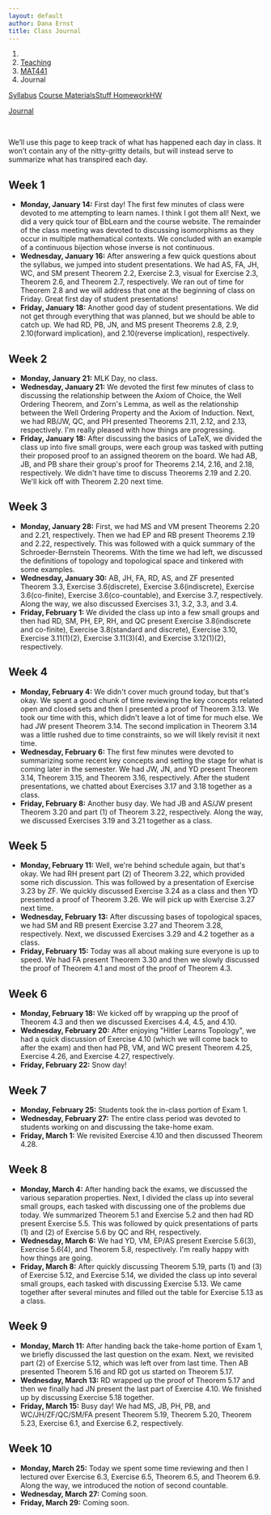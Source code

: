 ```yaml
---
layout: default
author: Dana Ernst
title: Class Journal
---
```


<ol class="breadcrumb">
  <li><a href="/"><i class="fa fa-home"></i></a></li>
  <li><a href="/teaching/">Teaching</a></li>
  <li><a href="/teaching/mat441s19">MAT441</a></li>
  <li class="active">Journal</li>
</ol>

<div class="row">
<div class="col-xs-12">
<div class="btn-group btn-group-justified">
<a class="btn btn-default btn-success" href="{{site.baseurl}}/teaching/mat441s19/syllabus/">Syllabus</a>

<a class="btn btn-default btn-primary" href="{{site.baseurl}}/teaching/mat441s19/materials/">
<span class="hidden-xs">Course Materials</span><span class="visible-xs">Stuff</span>
</a>

<a class="btn btn-default btn-warning" href="{{site.baseurl}}/teaching/mat441s19/homework/">
<span class="hidden-xs">Homework</span><span class="visible-xs">HW</span>
</a>

<a class="btn btn-default btn-info" href="{{site.baseurl}}/teaching/mat441s19/journal/">Journal</a>
</div>
</div>
</div>

<br>

We’ll use this page to keep track of what has happened each day in class. It won’t contain any of the nitty-gritty details, but will instead serve to summarize what has transpired each day.

## Week 1 ##

<ul class="fa-ul">
  <li><i class="fa-li far fa-calendar-check"></i><b>Monday, January 14:</b> First day! The first few minutes of class were devoted to me attempting to learn names. I think I got them all! Next, we did a very quick tour of BbLearn and the course website.  The remainder of the class meeting was devoted to discussing isomorphisms as they occur in multiple mathematical contexts.  We concluded with an example of a continuous bijection whose inverse is not continuous.</li>
  <li><i class="fa-li far fa-calendar-check"></i><b>Wednesday, January 16:</b> After answering a few quick questions about the syllabus, we jumped into student presentations.  We had AS, FA, JH, WC, and SM present Theorem 2.2, Exercise 2.3, visual for Exercise 2.3, Theorem 2.6, and Theorem 2.7, respectively. We ran out of time for Theorem 2.8 and we will address that one at the beginning of class on Friday.  Great first day of student presentations!</li>
  <li><i class="fa-li far fa-calendar-check"></i><b>Friday, January 18:</b> Another good day of student presentations.  We did not get through everything that was planned, but we should be able to catch up.  We had RD, PB, JN, and MS present Theorems 2.8, 2.9, 2.10(forward implication), and 2.10(reverse implication), respectively.</li>
</ul>

## Week 2 ##

<ul class="fa-ul">
  <li><i class="fa-li far fa-calendar-check"></i><b>Monday, January 21:</b> MLK Day, no class.</li>
  <li><i class="fa-li far fa-calendar-check"></i><b>Wednesday, January 21:</b> We devoted the first few minutes of class to discussing the relationship between the Axiom of Choice, the Well Ordering Theorem, and Zorn's Lemma, as well as the relationship between the Well Ordering Property and the Axiom of Induction. Next, we had RB/JW, QC, and PH presented Theorems 2.11, 2.12, and 2.13, respectively.  I'm really pleased with how things are progressing.</li>
  <li><i class="fa-li far fa-calendar-check"></i><b>Friday, January 18:</b> After discussing the basics of LaTeX, we divided the class up into five small groups, were each group was tasked with putting their proposed proof to an assigned theorem on the board. We had AB, JB, and PB share their group's proof for Theorems 2.14, 2.16, and 2.18, respectively.  We didn't have time to discuss Theorems 2.19 and 2.20.  We'll kick off with Theorem 2.20 next time.</li>
</ul>

## Week 3 ##

<ul class="fa-ul">
  <li><i class="fa-li far fa-calendar-check"></i><b>Monday, January 28:</b> First, we had MS and VM present Theorems 2.20 and 2.21, respectively.  Then we had EP and RB present Theorems 2.19 and 2.22, respectively.  This was followed with a quick summary of the Schroeder-Bernstein Theorems.  With the time we had left, we discussed the definitions of topology and topological space and tinkered with some examples.</li>
  <li><i class="fa-li far fa-calendar-check"></i><b>Wednesday, January 30:</b> AB, JH, FA, RD, AS, and ZF presented Theorem 3.3, Exercise 3.6(discrete), Exercise 3.6(indiscrete), Exercise 3.6(co-finite), Exercise 3.6(co-countable), and Exercise 3.7, respectively.  Along the way, we also discussed Exercises 3.1, 3.2, 3.3, and 3.4.</li>
  <li><i class="fa-li far fa-calendar-check"></i><b>Friday, February 1:</b> We divided the class up into a few small groups and then had RD, SM, PH, EP, RH, and QC present Exercise 3.8(indiscrete and co-finite), Exercise 3.8(standard and discrete), Exercise 3.10, Exercise 3.11(1)(2), Exercise 3.11(3)(4), and Exercise 3.12(1)(2), respectively.</li>
</ul>

## Week 4 ##

<ul class="fa-ul">
  <li><i class="fa-li far fa-calendar-check"></i><b>Monday, February 4:</b> We didn't cover much ground today, but that's okay. We spent a good chunk of time reviewing the key concepts related open and closed sets and then I presented a proof of Theorem 3.13.  We took our time with this, which didn't leave a lot of time for much else.  We had JW present Theorem 3.14. The second implication in Theorem 3.14 was a little rushed due to time constraints, so we will likely revisit it next time.</li>
  <li><i class="fa-li far fa-calendar-check"></i><b>Wednesday, February 6:</b> The first few minutes were devoted to summarizing some recent key concepts and setting the stage for what is coming later in the semester.  We had JW, JN, and YD present Theorem 3.14, Theorem 3.15, and Theorem 3.16, respectively. After the student presentations, we chatted about Exercises 3.17 and 3.18 together as a class.</li>
  <li><i class="fa-li far fa-calendar-check"></i><b>Friday, February 8:</b> Another busy day. We had JB and AS/JW present Theorem 3.20 and part (1) of Theorem 3.22, respectively.  Along the way, we discussed Exercises 3.19 and 3.21 together as a class.</li>
</ul>

## Week 5 ##

<ul class="fa-ul">
  <li><i class="fa-li far fa-calendar-check"></i><b>Monday, February 11:</b> Well, we're behind schedule again, but that's okay.  We had RH present part (2) of Theorem 3.22, which provided some rich discussion.  This was followed by a presentation of Exercise 3.23 by ZF.  We quickly discussed Exercise 3.24 as a class and then YD presented a proof of Theorem 3.26.  We will pick up with Exercise 3.27 next time.</li>
  <li><i class="fa-li far fa-calendar-check"></i><b>Wednesday, February 13:</b> After discussing bases of topological spaces, we had SM and RB present Exercise 3.27 and Theorem 3.28, respectively.  Next, we discussed Exercises 3.29 and 4.2 together as a class.</li>
  <li><i class="fa-li far fa-calendar-check"></i><b>Friday, February 15:</b> Today was all about making sure everyone is up to speed.  We had FA present Theorem 3.30 and then we slowly discussed the proof of Theorem 4.1 and most of the proof of Theorem 4.3.</li>
</ul>

## Week 6 ##

<ul class="fa-ul">
  <li><i class="fa-li far fa-calendar-check"></i><b>Monday, February 18:</b> We kicked off by wrapping up the proof of Theorem 4.3 and then we discussed Exercises 4.4, 4.5, and 4.10.</li>
  <li><i class="fa-li far fa-calendar-check"></i><b>Wednesday, February 20:</b> After enjoying "Hitler Learns Topology", we had a quick discussion of Exercise 4.10 (which we will come back to after the exam) and then had PB, VM, and WC present Theorem 4.25, Exercise 4.26, and Exercise 4.27, respectively.</li>
  <li><i class="fa-li far fa-calendar-check"></i><b>Friday, February 22:</b> Snow day!</li>
</ul>

## Week 7 ##

<ul class="fa-ul">
  <li><i class="fa-li far fa-calendar-check"></i><b>Monday, February 25:</b> Students took the in-class portion of Exam 1.</li>
  <li><i class="fa-li far fa-calendar-check"></i><b>Wednesday, February 27:</b> The entire class period was devoted to students working on and discussing the take-home exam.</li>
  <li><i class="fa-li far fa-calendar-check"></i><b>Friday, March 1:</b> We revisited Exercise 4.10 and then discussed Theorem 4.28.</li>
</ul>

## Week 8 ##

<ul class="fa-ul">
  <li><i class="fa-li far fa-calendar-check"></i><b>Monday, March 4:</b> After handing back the exams, we discussed the various separation properties. Next, I divided the class up into several small groups, each tasked with discussing one of the problems due today.  We summarized Theorem 5.1 and Exercise 5.2 and then had RD present Exercise 5.5.  This was followed by quick presentations of parts (1) and (2) of Exercise 5.6 by QC and RH, respectively.</li>
  <li><i class="fa-li far fa-calendar-check"></i><b>Wednesday, March 6:</b> We had YD, VM, EP/AS present  Exercise 5.6(3), Exercise 5.6(4), and Theorem 5.8, respectively.  I'm really happy with how things are going.</li>
  <li><i class="fa-li far fa-calendar-check"></i><b>Friday, March 8:</b> After quickly discussing Theorem 5.19, parts (1) and (3) of Exercise 5.12, and Exercise 5.14, we divided the class up into several small groups, each tasked with discussing Exercise 5.13.  We came together after several minutes and filled out the table for Exercise 5.13 as a class.</li>
</ul>

## Week 9 ##

<ul class="fa-ul">
  <li><i class="fa-li far fa-calendar-check"></i><b>Monday, March 11:</b> After handing back the take-home portion of Exam 1, we briefly discussed the last question on the exam.  Next, we revisited part (2) of Exercise 5.12, which was left over from last time.  Then AB presented Theorem 5.16 and RD got us started on Theorem 5.17.</li>
  <li><i class="fa-li far fa-calendar-check"></i><b>Wednesday, March 13:</b> RD wrapped up the proof of Theorem 5.17 and then we finally had JN present the last part of Exercise 4.10. We finished up by discussing Exercise 5.18 together.</li>
  <li><i class="fa-li far fa-calendar-check"></i><b>Friday, March 15:</b> Busy day! We had MS, JB, PH, PB, and WC/JH/ZF/QC/SM/FA present Theorem 5.19, Theorem 5.20, Theorem 5.23, Exercise 6.1, and Exercise 6.2, respectively.</li>
</ul>

## Week 10 ##

<ul class="fa-ul">
  <li><i class="fa-li far fa-calendar-check"></i><b>Monday, March 25:</b> Today we spent some time reviewing and then I lectured over Exercise 6.3, Exercise 6.5, Theorem 6.5, and Theorem 6.9. Along the way, we introduced the notion of second countable.</li>
  <li><i class="fa-li far fa-calendar-check"></i><b>Wednesday, March 27:</b> Coming soon.</li>
  <li><i class="fa-li far fa-calendar-check"></i><b>Friday, March 29:</b> Coming soon.</li>
</ul>
